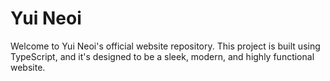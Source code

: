 # Yui Neoi

Welcome to Yui Neoi's official website repository. This project is built using TypeScript, and it's designed to be a sleek, modern, and highly functional website.
